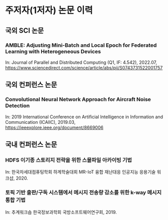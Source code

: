 # 주저자(1저자) 논문 이력
## 국외 SCI 논문
### AMBLE: Adjusting Mini-Batch and Local Epoch for Federated Learning with Heterogeneous Devices
In: Journal of Parallel and Distributed Computing (Q1, IF: 4.542), 2022.07, https://www.sciencedirect.com/science/article/abs/pii/S0743731522001757
## 국외 컨퍼런스 논문
### Convolutional Neural Network Approach for Aircraft Noise Detection
In: 2019 International Conference on Artificial Intelligence in Information and Communication (ICAIIC), 2019.03, https://ieeexplore.ieee.org/document/8669006
## 국내 컨퍼런스 논문
### HDFS 이기종 스토리지 전략을 위한 스몰파일 아카이빙 기법
In: 한국차세대컴퓨팅학회 하계학술대회 MR-IoT 융합 재난대응 인공지능 응용기술 워크샵, 2020.
### 토픽 기반 출판/구독 시스템에서 메시지 전송량 감소를 위한 k-way 메시지 통합 기법
In: 추계워크숍 한국정보과학회 국방소프트웨어연구회, 2019.
